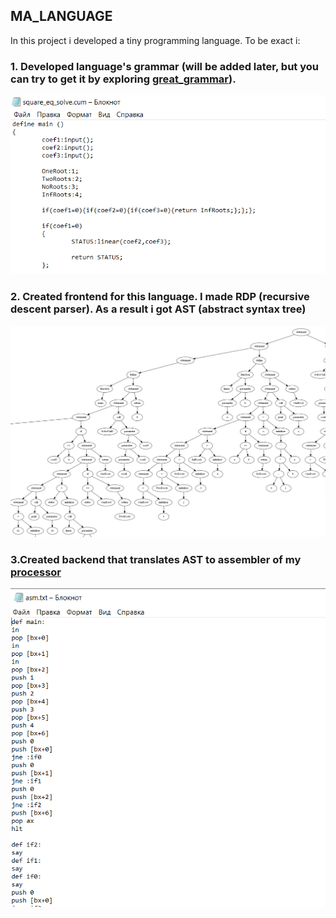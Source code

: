 ## MA_LANGUAGE

In this project i developed a tiny programming language.
To be exact i:
### 1. Developed language's grammar (will be added later, but you can try to get it by exploring [great_grammar](great_grammar.cpp)).

![example of ma_language code](Pictures/exapmle_of_code.PNG)

### 2. Created frontend for this language. I made RDP (recursive descent parser). As a result i got AST (abstract syntax tree)

![abstract syntx tree](Pictures/ast.PNG)

### 3.Created backend that translates AST to assembler of my [processor](https://github.com/matmuher/flip-flop/tree/main/processor)
![example of generated assemble code](Pictures/asm.PNG)

